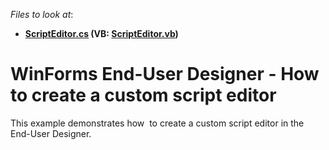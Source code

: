 <!-- default file list -->
*Files to look at*:

* **[ScriptEditor.cs](./CS/ScriptEditor.cs) (VB: [ScriptEditor.vb](./VB/ScriptEditor.vb))**
<!-- default file list end -->
# WinForms End-User Designer - How to create a custom script editor

This example demonstrates how  to create a custom script editor in the End-User Designer.
<br/>
